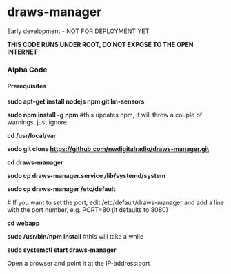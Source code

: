 # draws-manager
Early development - NOT FOR DEPLOYMENT YET

<b>THIS CODE RUNS UNDER ROOT, DO NOT EXPOSE TO THE OPEN INTERNET</b>

<h3>Alpha Code</h3>
<h4>Prerequisites</h4>
<b>sudo apt-get install nodejs npm git lm-sensors</b>

<b>sudo npm install -g npm</b>   #this updates npm, it will throw a couple of warnings, just ignore.

<b>cd /usr/local/var</b>

<b>sudo git clone https://github.com/nwdigitalradio/draws-manager.git</b>

<b>cd draws-manager</b>

<b>sudo cp draws-manager.service /lib/systemd/system</b>

<b>sudo cp draws-manager /etc/default</b>

<p># If you want to set the port, edit /etc/default/draws-manager and add a line with the port number, e.g. PORT=80 (it defaults to 8080)</p>

<b>cd webapp</b>

<b>sudo /usr/bin/npm install</b>  #this will take a while


<b>sudo systemctl start draws-manager</b>

Open a browser and point it at the IP-address:port

